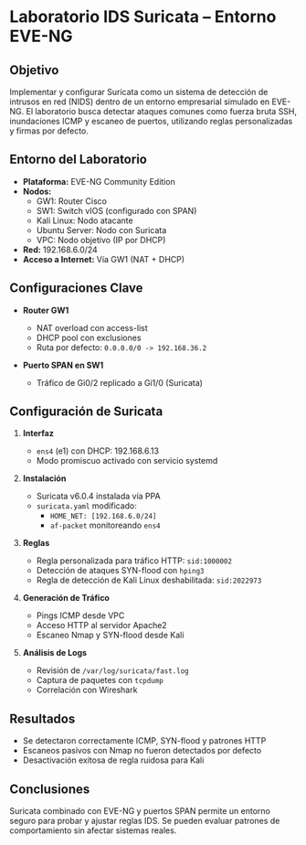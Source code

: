 # Laboratorio IDS Suricata – Entorno EVE-NG

## Objetivo

Implementar y configurar Suricata como un sistema de detección de intrusos en red (NIDS) dentro de un entorno empresarial simulado en EVE-NG. El laboratorio busca detectar ataques comunes como fuerza bruta SSH, inundaciones ICMP y escaneo de puertos, utilizando reglas personalizadas y firmas por defecto.

## Entorno del Laboratorio

- **Plataforma:** EVE-NG Community Edition
- **Nodos:**
  - GW1: Router Cisco
  - SW1: Switch vIOS (configurado con SPAN)
  - Kali Linux: Nodo atacante
  - Ubuntu Server: Nodo con Suricata
  - VPC: Nodo objetivo (IP por DHCP)
- **Red:** 192.168.6.0/24
- **Acceso a Internet:** Vía GW1 (NAT + DHCP)

## Configuraciones Clave

- **Router GW1**
  - NAT overload con access-list
  - DHCP pool con exclusiones
  - Ruta por defecto: `0.0.0.0/0 -> 192.168.36.2`

- **Puerto SPAN en SW1**
  - Tráfico de Gi0/2 replicado a Gi1/0 (Suricata)

## Configuración de Suricata

1. **Interfaz**
   - `ens4` (e1) con DHCP: 192.168.6.13
   - Modo promiscuo activado con servicio systemd

2. **Instalación**
   - Suricata v6.0.4 instalada vía PPA
   - `suricata.yaml` modificado:
     - `HOME_NET: [192.168.6.0/24]`
     - `af-packet` monitoreando `ens4`

3. **Reglas**
   - Regla personalizada para tráfico HTTP: `sid:1000002`
   - Detección de ataques SYN-flood con `hping3`
   - Regla de detección de Kali Linux deshabilitada: `sid:2022973`

4. **Generación de Tráfico**
   - Pings ICMP desde VPC
   - Acceso HTTP al servidor Apache2
   - Escaneo Nmap y SYN-flood desde Kali

5. **Análisis de Logs**
   - Revisión de `/var/log/suricata/fast.log`
   - Captura de paquetes con `tcpdump`
   - Correlación con Wireshark

## Resultados

- Se detectaron correctamente ICMP, SYN-flood y patrones HTTP
- Escaneos pasivos con Nmap no fueron detectados por defecto
- Desactivación exitosa de regla ruidosa para Kali

## Conclusiones

Suricata combinado con EVE-NG y puertos SPAN permite un entorno seguro para probar y ajustar reglas IDS. Se pueden evaluar patrones de comportamiento sin afectar sistemas reales.
